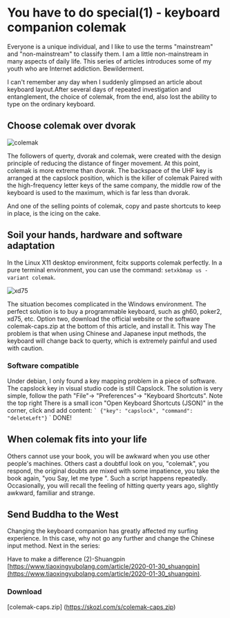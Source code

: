 # You have to do special(1) - keyboard companion colemak

Everyone is a unique individual, and I like to use the terms "mainstream" and "non-mainstream" to classify them. I am a little non-mainstream in many aspects of daily life. This series of articles introduces some of my youth who are Internet addiction. Bewilderment.

I can't remember any day when I suddenly glimpsed an article about keyboard layout.After several days of repeated investigation and entanglement, the choice of colemak, from the end, also lost the ability to type on the ordinary keyboard.

## Choose colemak over dvorak

![colemak](https://colemak.com/wiki/images/6/6c/Colemak2.png)

The followers of querty, dvorak and colemak, were created with the design principle of reducing the distance of finger movement. At this point, colemak is more extreme than dvorak. The backspace of the UHF key is arranged at the capslock position, which is the killer of colemak Paired with the high-frequency letter keys of the same company, the middle row of the keyboard is used to the maximum, which is far less than dvorak.

And one of the selling points of colemak, copy and paste shortcuts to keep in place, is the icing on the cake.

## Soil your hands, hardware and software adaptation

In the Linux X11 desktop environment, fcitx supports colemak perfectly. In a pure terminal environment, you can use the command: `setxkbmap us -variant colemak`.

![xd75](https://www.tiaoxingyubolang.com/static/picture/xd75.jpg)

The situation becomes complicated in the Windows environment. The perfect solution is to buy a programmable keyboard, such as gh60, poker2, xd75, etc. Option two, download the official website or the software colemak-caps.zip at the bottom of this article, and install it. This way The problem is that when using Chinese and Japanese input methods, the keyboard will change back to querty, which is extremely painful and used with caution.

### Software compatible

Under debian, I only found a key mapping problem in a piece of software. The capslock key in visual studio code is still Capslock. The solution is very simple, follow the path "File"-> "Preferences"-> "Keyboard Shortcuts". Note the top right There is a small icon "Open Keyboard Shortcuts (JSON)" in the corner, click and add content:
`` `
{"key": "capslock", "command": "deleteLeft"}
`` `
DONE!

## When colemak fits into your life

Others cannot use your book, you will be awkward when you use other people's machines. Others cast a doubtful look on you, "colemak", you respond, the original doubts are mixed with some impatience, you take the book again, "you Say, let me type ". Such a script happens repeatedly. Occasionally, you will recall the feeling of hitting querty years ago, slightly awkward, familiar and strange.

## Send Buddha to the West

Changing the keyboard companion has greatly affected my surfing experience. In this case, why not go any further and change the Chinese input method. Next in the series:

Have to make a difference (2)-Shuangpin [https://www.tiaoxingyubolang.com/article/2020-01-30_shuangpin](https://www.tiaoxingyubolang.com/article/2020-01-30_shuangpin).

### Download

[colemak-caps.zip] (https://skozl.com/s/colemak-caps.zip)


